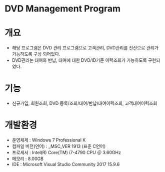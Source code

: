 # DVD Management Program

# 개요
- 해당 프로그램은 DVD 관리 프로그램으로 고객관리, DVD관리를 전산으로 관리가 가능하도록 구성 되어있다.
- DVD관리는 대여와 반납, 대여에 대한 DVD/ID기준 이력조회가 가능하도록 구현되었다.


# 기능
- 신규가입, 회원조회,  DVD 등록/조회/대여/반납/대여이력조회, 고객대여이력조회


# 개발환경
- 운영체제 : Windows 7 Professional K
- 컴파일 버전(언어) : _MSC_VER 1913 (표준 C언어)
- 프로세서 : Intel(R) Core(TM) i7-4790 CPU ＠ 3.60GHz
- 메모리 : 8.00GB
- IDE : Microsoft Visual Studio Community 2017 15.9.6
